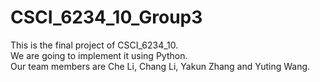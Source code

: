 # CSCI_6234_10_Group3

This is the final project of CSCI_6234_10.  
We are going to implement it using Python.  
Our team members are Che Li, Chang Li, Yakun Zhang and Yuting Wang.
